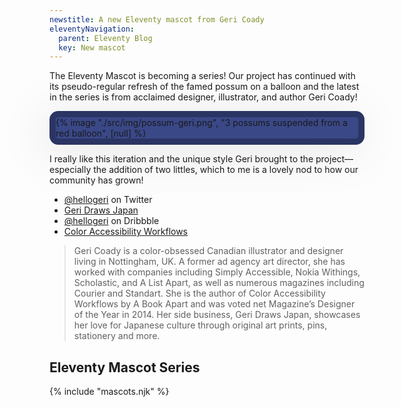 ```yaml
---
newstitle: A new Eleventy mascot from Geri Coady
eleventyNavigation:
  parent: Eleventy Blog
  key: New mascot
---
```

The Eleventy Mascot is becoming a series! Our project has continued with its pseudo-regular refresh of the famed possum on a balloon and the latest in the series is from acclaimed designer, illustrator, and author Geri Coady!

<div style="display: inline-block; border-radius: 1em; background-color: hsl(229deg 40% 38%); border: .75em solid hsl(229deg 40% 28%); box-shadow: -10px 10px 80px rgb(0 0 0 / 10%);">
  {% image "./src/img/possum-geri.png", "3 possums suspended from a red balloon", [null] %}
</div>

I really like this iteration and the unique style Geri brought to the project—especially the addition of two littles, which to me is a lovely nod to how our community has grown!

* [@hellogeri](https://twitter.com/hellogeri) on Twitter
* [Geri Draws Japan](https://www.geridrawsjapan.com/)
* [@hellogeri](https://dribbble.com/hellogeri) on Dribbble
* [Color Accessibility Workflows](https://abookapart.com/products/color-accessibility-workflows)

> Geri Coady is a color-obsessed Canadian illustrator and designer living in Nottingham, UK. A former ad agency art director, she has worked with companies including Simply Accessible, Nokia Withings, Scholastic, and A List Apart, as well as numerous magazines including Courier and Standart. She is the author of Color Accessibility Workflows by A Book Apart and was voted net Magazine’s Designer of the Year in 2014. Her side business, Geri Draws Japan, showcases her love for Japanese culture through original art prints, pins, stationery and more.

## Eleventy Mascot Series

{% include "mascots.njk" %}